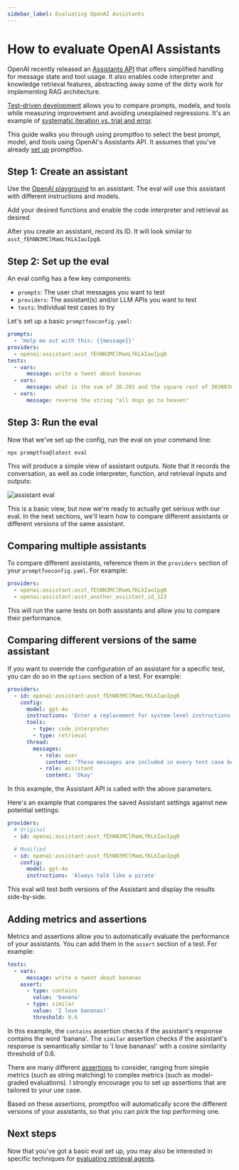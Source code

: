 ```yaml
---
sidebar_label: Evaluating OpenAI Assistants
---
```


# How to evaluate OpenAI Assistants

OpenAI recently released an [Assistants API](https://platform.openai.com/docs/assistants/overview) that offers simplified handling for message state and tool usage. It also enables code interpreter and knowledge retrieval features, abstracting away some of the dirty work for implementing RAG architecture.

[Test-driven development](/docs/intro#workflow-and-philosophy) allows you to compare prompts, models, and tools while measuring improvement and avoiding unexplained regressions. It's an example of [systematic iteration vs. trial and error](https://ianww.com/blog/2023/05/21/prompt-engineering-framework).

This guide walks you through using promptfoo to select the best prompt, model, and tools using OpenAI's Assistants API. It assumes that you've already [set up](/docs/getting-started) promptfoo.

## Step 1: Create an assistant

Use the [OpenAI playground](https://platform.openai.com/playground) to an assistant. The eval will use this assistant with different instructions and models.

Add your desired functions and enable the code interpreter and retrieval as desired.

After you create an assistant, record its ID. It will look similar to `asst_fEhNN3MClMamLfKLkIaoIpgB`.

## Step 2: Set up the eval

An eval config has a few key components:

- `prompts`: The user chat messages you want to test
- `providers`: The assistant(s) and/or LLM APIs you want to test
- `tests`: Individual test cases to try

Let's set up a basic `promptfooconfig.yaml`:

```yaml
prompts:
  - 'Help me out with this: {{message}}'
providers:
  - openai:assistant:asst_fEhNN3MClMamLfKLkIaoIpgB
tests:
  - vars:
      message: write a tweet about bananas
  - vars:
      message: what is the sum of 38.293 and the square root of 30300300
  - vars:
      message: reverse the string "all dogs go to heaven"
```

## Step 3: Run the eval

Now that we've set up the config, run the eval on your command line:

```
npx promptfoo@latest eval
```

This will produce a simple view of assistant outputs. Note that it records the conversation, as well as code interpreter, function, and retrieval inputs and outputs:

![assistant eval](https://user-images.githubusercontent.com/310310/284090445-d6c52841-af6f-4ddd-b88f-4d58bf0d4ca2.png)

This is a basic view, but now we're ready to actually get serious with our eval. In the next sections, we'll learn how to compare different assistants or different versions of the same assistant.

## Comparing multiple assistants

To compare different assistants, reference them in the `providers` section of your `promptfooconfig.yaml`. For example:

```yaml
providers:
  - openai:assistant:asst_fEhNN3MClMamLfKLkIaoIpgB
  - openai:assistant:asst_another_assistant_id_123
```

This will run the same tests on both assistants and allow you to compare their performance.

## Comparing different versions of the same assistant

If you want to override the configuration of an assistant for a specific test, you can do so in the `options` section of a test. For example:

```yaml
providers:
  - id: openai:assistant:asst_fEhNN3MClMamLfKLkIaoIpgB
    config:
      model: gpt-4o
      instructions: 'Enter a replacement for system-level instructions here'
      tools:
        - type: code_interpreter
        - type: retrieval
      thread:
        messages:
          - role: user
            content: 'These messages are included in every test case before the prompt.'
          - role: assistant
            content: 'Okay'
```

In this example, the Assistant API is called with the above parameters.

Here's an example that compares the saved Assistant settings against new potential settings:

```yaml
providers:
  # Original
  - id: openai:assistant:asst_fEhNN3MClMamLfKLkIaoIpgB

  # Modified
  - id: openai:assistant:asst_fEhNN3MClMamLfKLkIaoIpgB
    config:
      model: gpt-4o
      instructions: 'Always talk like a pirate'
```

This eval will test _both_ versions of the Assistant and display the results side-by-side.

## Adding metrics and assertions

Metrics and assertions allow you to automatically evaluate the performance of your assistants. You can add them in the `assert` section of a test. For example:

```yaml
tests:
  - vars:
      message: write a tweet about bananas
    assert:
      - type: contains
        value: 'banana'
      - type: similar
        value: 'I love bananas!'
        threshold: 0.6
```

In this example, the `contains` assertion checks if the assistant's response contains the word 'banana'. The `similar` assertion checks if the assistant's response is semantically similar to 'I love bananas!' with a cosine similarity threshold of 0.6.

There are many different [assertions](https://promptfoo.dev/docs/configuration/expected-outputs/) to consider, ranging from simple metrics (such as string matching) to complex metrics (such as model-graded evaluations). I strongly encourage you to set up assertions that are tailored to your use case.

Based on these assertions, promptfoo will automatically score the different versions of your assistants, so that you can pick the top performing one.

## Next steps

Now that you've got a basic eval set up, you may also be interested in specific techniques for [evaluating retrieval agents](/docs/guides/evaluate-rag).
